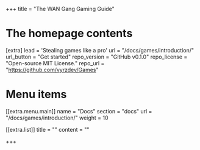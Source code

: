+++
title = "The WAN Gang Gaming Guide"

# The homepage contents
[extra]
lead = 'Stealing games like a pro'
url = "/docs/games/introduction/"
url_button = "Get started"
repo_version = "GitHub v0.1.0"
repo_license = "Open-source MIT License."
repo_url = "https://github.com/vyrzdev/Games"

# Menu items
[[extra.menu.main]]
name = "Docs"
section = "docs"
url = "/docs/games/introduction/"
weight = 10

[[extra.list]]
title = ""
content = ""

+++
